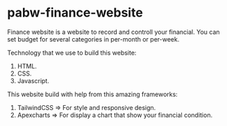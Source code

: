 ﻿# pabw-finance-website
Finance website is a website to record and controll your financial.
You can set budget for several categories in per-month or per-week.

Technology that we use to build this website:
1. HTML.
2. CSS.
3. Javascript.

This website build with help from this amazing frameworks:
1. TailwindCSS => For style and responsive design.
2. Apexcharts => For display a chart that show your financial condition.
